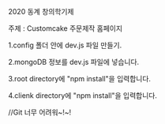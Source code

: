 2020 동계 창의학기제 


주제 : Customcake 주문제작 홈페이지 


1.config 폴더 안에 dev.js 파일 만들기.

2.mongoDB 정보를 dev.js 파일에 넣습니다.

3.root directory에 "npm install"을 입력합니다.

4.clienk directory에 "npm install"을 입력합니다.


//Git 너무 어려워~!~!